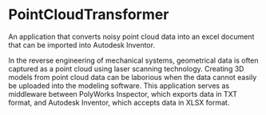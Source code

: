 # PointCloudTransformer
An application that converts noisy point cloud data into an excel document that can be imported into Autodesk Inventor. 

In the reverse engineering of mechanical systems, geometrical data is often captured as a point cloud using laser scanning technology. Creating 3D models from point cloud data can be laborious when the data cannot easily be uploaded into the modeling software. This application serves as middleware between PolyWorks Inspector, which exports data in TXT format, and Autodesk Inventor, which accepts data in XLSX format.
